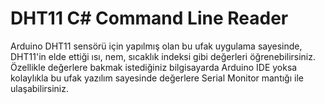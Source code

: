 # DHT11 C# Command Line Reader
Arduino
DHT11 sensörü için yapılmış olan bu ufak uygulama sayesinde, DHT11'in elde ettiği ısı, nem, sıcaklık indeksi gibi değerleri öğrenebilirsiniz. 
Özellikle değerlere bakmak istediğiniz bilgisayarda Arduino IDE yoksa kolaylıkla bu ufak yazılım sayesinde değerlere Serial Monitor mantığı ile ulaşabilirsiniz.

